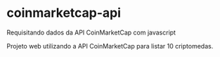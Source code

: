 # coinmarketcap-api
Requisitando dados da API CoinMarketCap com javascript

Projeto web  utilizando a API CoinMarketCap para listar 10 criptomedas.
